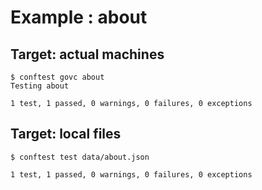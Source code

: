 # Example : about

## Target: actual machines

```
$ conftest govc about
Testing about

1 test, 1 passed, 0 warnings, 0 failures, 0 exceptions
```

## Target: local files

```
$ conftest test data/about.json

1 test, 1 passed, 0 warnings, 0 failures, 0 exceptions
```
